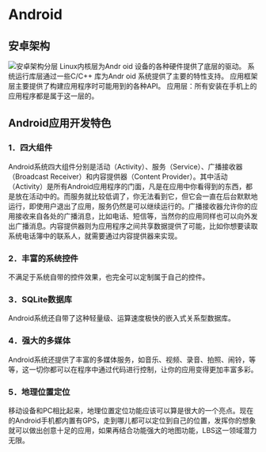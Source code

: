 # Android
## 安卓架构
![安卓架构分层](./图片/Android系统架构.jpeg "安卓架构分层")
Linux内核层为Andr oid 设备的各种硬件提供了底层的驱动。
系统运行库层通过一些C/C++ 库为Andr oid 系统提供了主要的特性支持。
应用框架层主要提供了构建应用程序时可能用到的各种API。
 应用层：所有安装在手机上的应用程序都是属于这一层的。
## Android应用开发特色
### 1．四大组件
Android系统四大组件分别是活动（Activity）、服务（Service）、广播接收器（Broadcast Receiver）和内容提供器（Content Provider）。其中活动（Activity）是所有Android应用程序的门面，凡是在应用中你看得到的东西，都是放在活动中的。而服务就比较低调了，你无法看到它，但它会一直在后台默默地运行，即使用户退出了应用，服务仍然是可以继续运行的。广播接收器允许你的应用接收来自各处的广播消息，比如电话、短信等，当然你的应用同样也可以向外发出广播消息。内容提供器则为应用程序之间共享数据提供了可能，比如你想要读取系统电话簿中的联系人，就需要通过内容提供器来实现。
### 2．丰富的系统控件
不满足于系统自带的控件效果，也完全可以定制属于自己的控件。
### 3．SQLite数据库
Android系统还自带了这种轻量级、运算速度极快的嵌入式关系型数据库。
### 4．强大的多媒体
Android系统还提供了丰富的多媒体服务，如音乐、视频、录音、拍照、闹铃，等等，这一切你都可以在程序中通过代码进行控制，让你的应用变得更加丰富多彩。
### 5．地理位置定位
移动设备和PC相比起来，地理位置定位功能应该可以算是很大的一个亮点。现在的Android手机都内置有GPS，走到哪儿都可以定位到自己的位置，发挥你的想象就可以做出创意十足的应用，如果再结合功能强大的地图功能，LBS这一领域潜力无限。